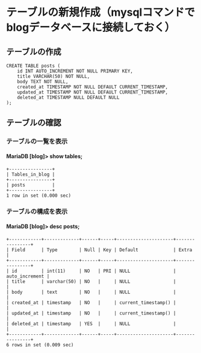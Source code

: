 # テーブルの新規作成（mysqlコマンドでblogデータベースに接続しておく）

## テーブルの作成
    CREATE TABLE posts (
        id INT AUTO_INCREMENT NOT NULL PRIMARY KEY,
        title VARCHAR(50) NOT NULL,
        body TEXT NOT NULL,
        created_at TIMESTAMP NOT NULL DEFAULT CURRENT_TIMESTAMP,
        updated_at TIMESTAMP NOT NULL DEFAULT CURRENT_TIMESTAMP,
        deleted_at TIMESTAMP NULL DEFAULT NULL
    );

## テーブルの確認

### テーブルの一覧を表示
#### MariaDB [blog]> show tables;
    +----------------+
    | Tables_in_blog |
    +----------------+
    | posts          |
    +----------------+
    1 row in set (0.000 sec)

### テーブルの構成を表示
#### MariaDB [blog]> desc posts;
    +------------+-------------+------+-----+---------------------+----------------+
    | Field      | Type        | Null | Key | Default             | Extra          |
    +------------+-------------+------+-----+---------------------+----------------+
    | id         | int(11)     | NO   | PRI | NULL                | auto_increment |
    | title      | varchar(50) | NO   |     | NULL                |                |
    | body       | text        | NO   |     | NULL                |                |
    | created_at | timestamp   | NO   |     | current_timestamp() |                |
    | updated_at | timestamp   | NO   |     | current_timestamp() |                |
    | deleted_at | timestamp   | YES  |     | NULL                |                |
    +------------+-------------+------+-----+---------------------+----------------+
    6 rows in set (0.009 sec)